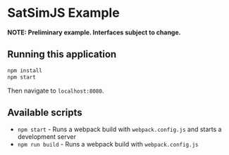 SatSimJS Example
================

**NOTE: Preliminary example. Interfaces subject to change.**

## Running this application

````sh
npm install
npm start
````

Then navigate to `localhost:8080`.

## Available scripts

* `npm start` - Runs a webpack build with `webpack.config.js` and starts a development server
* `npm run build` - Runs a webpack build with `webpack.config.js`
